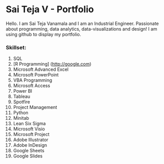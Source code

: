 # Sai Teja V - Portfolio
Hello. I am Sai Teja Vanamala and I am an Industrial Engineer. Passionate about programming, data analytics, data-visualizations and design!
I am using github to display my portfolio. 

### Skillset:

1.	SQL
2.	[R Programming] (http://google.com)
3.	Microsoft Advanced Excel
4.	Microsoft PowerPoint
5.	VBA Programming
6.	Microsoft Access 
7.	Power BI
8.	Tableau
9.	Spotfire
10.	Project Management
11.	Python
12.	Minitab 
13.	Lean Six Sigma
14.	Microsoft Visio
15.	Microsoft Project
16.	Adobe Illustrator
17.	Adobe InDesign
18.	Google Sheets
19.	Google Slides



